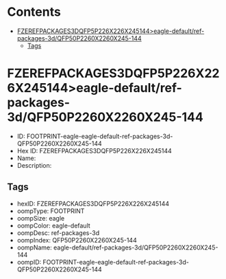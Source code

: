 



Contents
========

* [FZEREFPACKAGES3DQFP5P226X226X245144>eagle-default/ref-packages-3d/QFP50P2260X2260X245-144](#fzerefpackages3dqfp5p226x226x245144eagle-defaultref-packages-3dqfp50p2260x2260x245-144)
	* [Tags](#tags)

# FZEREFPACKAGES3DQFP5P226X226X245144>eagle-default/ref-packages-3d/QFP50P2260X2260X245-144

- ID: FOOTPRINT-eagle-eagle-default-ref-packages-3d-QFP50P2260X2260X245-144
- Hex ID: FZEREFPACKAGES3DQFP5P226X226X245144
- Name: 
- Description: 

## Tags

- hexID: FZEREFPACKAGES3DQFP5P226X226X245144
- oompType: FOOTPRINT
- oompSize: eagle
- oompColor: eagle-default
- oompDesc: ref-packages-3d
- oompIndex: QFP50P2260X2260X245-144
- oompName: eagle-default/ref-packages-3d/QFP50P2260X2260X245-144
- oompID: FOOTPRINT-eagle-eagle-default-ref-packages-3d-QFP50P2260X2260X245-144
